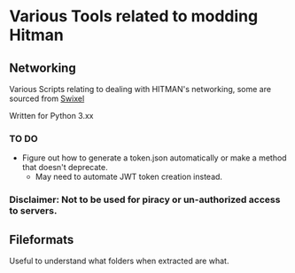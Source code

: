 # Various Tools related to modding Hitman

## Networking
Various Scripts relating to dealing with HITMAN's networking, some are sourced from [Swixel](github.com/awstanley)

Written for Python 3.xx

### TO DO

* Figure out how to generate a token.json automatically or make a method that doesn't deprecate.
    * May need to automate JWT token creation instead.

### Disclaimer: Not to be used for piracy or un-authorized access to servers.

## Fileformats
Useful to understand what folders when extracted are what.
